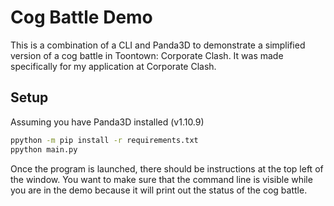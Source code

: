 # Cog Battle Demo

This is a combination of a CLI and Panda3D to demonstrate a simplified version
of a cog battle in Toontown: Corporate Clash. It was made specifically for my
application at Corporate Clash.

## Setup

Assuming you have Panda3D installed (v1.10.9)
```bash
ppython -m pip install -r requirements.txt
ppython main.py
```

Once the program is launched, there should be instructions at the top left of
the window. You want to make sure that the command line is visible while you 
are in the demo because it will print out the status of the cog battle.
